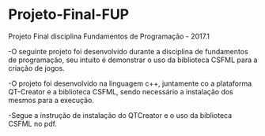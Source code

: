 # Projeto-Final-FUP
Projeto Final disciplina Fundamentos de Programação - 2017.1

-O seguinte projeto foi desenvolvido durante a disciplina de fundamentos de programação, seu intuito é demonstrar o uso da biblioteca CSFML para a criação de jogos.

-O projeto foi desenvolvido na linguagem c++, juntamente co a plataforma QT-Creator e a biblioteca CSFML, sendo necessário a instalação dos mesmos para a execução.

-Segue a instrução de instalação do QTCreator e o uso da biblioteca CSFML no pdf.
